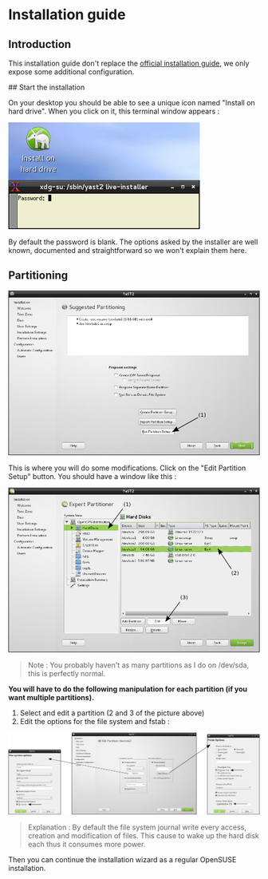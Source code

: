 # Installation guide

## Introduction

This installation guide don't replace the [official installation guide](http://doc.opensuse.org/documentation/html/openSUSE/opensuse-startup/art.osuse.installquick.html), we only expose some additional configuration.

## Start the installation

On your desktop you should be able to see a unique icon named "Install on hard drive". When you click on it, this terminal window appears :

![Password to install](img/1_launch.png)

By default the password is blank. The options asked by the installer are well known, documented and straightforward so we won't explain them here.

## Partitioning

![Partition setup](img/2_partition_setup.png)

This is where you will do some modifications. Click on the "Edit Partition Setup" button. You should have a window like this :

![Expert partitioner](img/3_partition_details.png)

> Note : You probably haven't as many partitions as I do on /dev/sda, this is perfectly normal.

**You will have to do the following manipulation for each partition (if you want multiple partitions).**

1. Select and edit a partition (2 and 3 of the picture above)
2. Edit the options for the file system and fstab :

![FS and partitions options](img/4_partition_options.png)

> Explanation : By default the file system journal write every access, creation and modification of files. This cause to wake up the hard disk each thus it consumes more power.

Then you can continue the installation wizard as a regular OpenSUSE installation.
